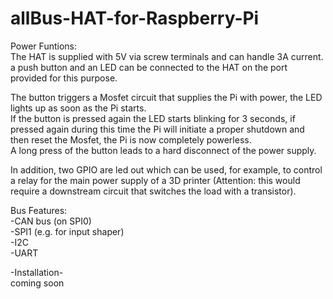 # allBus-HAT-for-Raspberry-Pi

Power Funtions:  
The HAT is supplied with 5V via screw terminals and can handle 3A current.  
a push button and an LED can be connected to the HAT on the port provided for this purpose.  
  
The button triggers a Mosfet circuit that supplies the Pi with power, the LED lights up as soon as the Pi starts.  
If the button is pressed again the LED starts blinking for 3 seconds, if pressed again during this time the Pi will initiate a proper shutdown and then reset the Mosfet, the Pi is now completely powerless.  
A long press of the button leads to a hard disconnect of the power supply.  

In addition, two GPIO are led out which can be used, for example, to control a relay for the main power supply of a 3D printer (Attention: this would require a downstream circuit that switches the load with a transistor). 





Bus Features:  
-CAN bus (on SPI0)  
-SPI1 (e.g. for input shaper)  
-I2C  
-UART  


-Installation-  
coming soon
